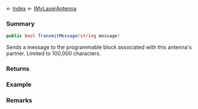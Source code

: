 ← [Index](Api-Index) ← [IMyLaserAntenna](Sandbox.ModAPI.Ingame.IMyLaserAntenna)

### Summary

```csharp
public bool TransmitMessage(string message)
```

Sends a message to the programmable block associated with this antenna's partner. Limited to 100,000 characters.

### Returns

### Example

### Remarks

